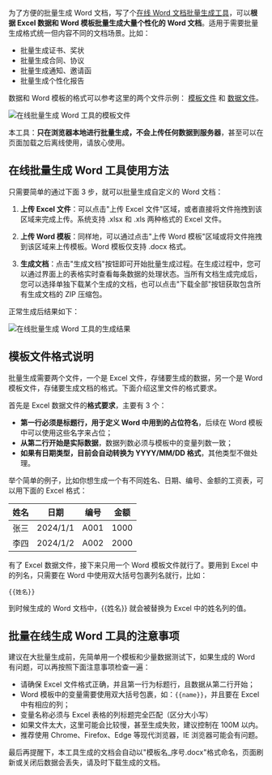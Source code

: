 为了方便的批量生成 Word 文档，写了个[在线 Word 文档批量生成工具](https://games.programnotes.cn/zh/tools/gendocx)，可以**根据 Excel 数据和 Word 模板批量生成大量个性化的 Word 文档**。适用于需要批量生成格式统一但内容不同的文档场景。比如：

- 批量生成证书、奖状
- 批量生成合同、协议
- 批量生成通知、邀请函
- 批量生成个性化报告

数据和 Word 模板的格式可以参考这里的两个文件示例： [模板文件](/files/template.docx) 和 [数据文件](/files/batchdata.xlsx)。

![在线批量生成 Word 工具的模板文件](https://slefboot-1251736664.file.myqcloud.com/20241227_ai_gallery_gendocx.png)

本工具：**只在浏览器本地进行批量生成，不会上传任何数据到服务器**，甚至可以在页面加载之后离线使用，请放心使用。

## 在线批量生成 Word 工具使用方法

只需要简单的通过下面 3 步，就可以批量生成自定义的 Word 文档：

1. **上传 Excel 文件**：可以点击"上传 Excel 文件"区域，或者直接将文件拖拽到该区域来完成上传。系统支持 .xlsx 和 .xls 两种格式的 Excel 文件。

2. **上传 Word 模板**：同样地，可以通过点击"上传 Word 模板"区域或将文件拖拽到该区域来上传模板。Word 模板仅支持 .docx 格式。

3. **生成文档**：点击"生成文档"按钮即可开始批量生成过程。在生成过程中，您可以通过界面上的表格实时查看每条数据的处理状态。当所有文档生成完成后，您可以选择单独下载某个生成的文档，也可以点击"下载全部"按钮获取包含所有生成文档的 ZIP 压缩包。

正常生成后结果如下：

![在线批量生成 Word 工具的生成结果](https://slefboot-1251736664.file.myqcloud.com/20241227_ai_gallery_gendocx_oper.png)

## 模板文件格式说明

批量生成需要两个文件，一个是 Excel 文件，存储要生成的数据，另一个是 Word 模板文件，存储要生成文档的格式。下面介绍这里文件的格式要求。

首先是 Excel 数据文件的**格式要求**，主要有 3 个：

- **第一行必须是标题行，用于定义 Word 中用到的占位符名**，后续在 Word 模板中可以使用这些名字来占位；
- **从第二行开始是实际数据**，数据列数必须与模板中的变量列数一致；
- **如果有日期类型，目前会自动转换为 YYYY/MM/DD 格式**，其他类型不做处理。

举个简单的例子，比如你想生成一个有不同姓名、日期、编号、金额的工资表，可以用下面的 Excel 格式：

| 姓名 | 日期 | 编号 | 金额 |
|------|------|------|------|
| 张三 | 2024/1/1 | A001 | 1000 |
| 李四 | 2024/1/2 | A002 | 2000 |

有了 Excel 数据文件，接下来只用一个 Word 模板文件就行了。要用到 Excel 中的列名，只需要在 Word 中使用双大括号包裹列名就行，比如：

```
{{姓名}}
```

到时候生成的 Word 文档中，{{姓名}} 就会被替换为 Excel 中的姓名列的值。

## 批量在线生成 Word 工具的注意事项

建议在大批量生成前，先简单用一个模板和少量数据测试下，如果生成的 Word 有问题，可以再按照下面注意事项检查一遍：

- 请确保 Excel 文件格式正确，并且第一行为标题行，且数据从第二行开始；
- Word 模板中的变量需要使用双大括号包裹，如：`{{name}}`，并且要在 Excel 中有相应的列；
- 变量名称必须与 Excel 表格的列标题完全匹配（区分大小写）
- 如果文件太大，这里可能会比较慢，甚至生成失败，建议控制在 100M 以内。
- 推荐使用 Chrome、Firefox、Edge 等现代浏览器，IE 浏览器可能会有问题。

最后再提醒下，本工具生成的文档会自动以"模板名_序号.docx"格式命名，页面刷新或关闭后数据会丢失，请及时下载生成的文档。